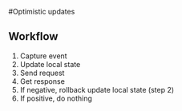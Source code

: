 #Optimistic updates

## Workflow

1. Capture event
2. Update local state
3. Send request
4. Get response
5. If negative, rollback update local state (step 2)
6. If positive, do nothing

